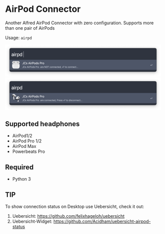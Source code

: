 # AirPod Connector

Another Alfred AirPod Connector with zero configuration. Supports more than one pair of AirPods

Usage: `airpd`

<img src="README.assets/Screenshot%202022-10-14%20at%2008.44.33.png" alt="Screenshot 2022-10-14 at 08.44.33" style="zoom:67%;" />

<img src="README.assets/Screenshot%202022-10-14%20at%2008.45.43.png" alt="Screenshot 2022-10-14 at 08.45.43" style="zoom:67%;" />

## Supported headphones

- AirPod1/2
- AirPod Pro 1/2
- AirPod Max
- Powerbeats Pro

## Required

* Python 3

## TIP

To show connection status on Desktop use Uebersicht, check it out:

1. Uebersicht: https://github.com/felixhageloh/uebersicht
2. Uebersicht-Widget: https://github.com/Acidham/uebersicht-airpod-status

